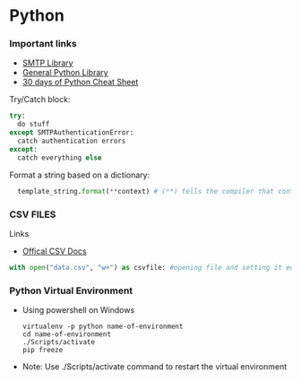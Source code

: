 # Python

### Important links

- [SMTP Library](https://docs.python.org/3/library/smtplib.html)
- [General Python Library](https://www.python.org/doc/)
- [30 days of Python Cheat Sheet](./30daysCheatSheet.md)

Try/Catch block:

```python
try:
  do stuff
except SMTPAuthenticationError:
  catch authentication errors
except:
  catch everything else
```

Format a string based on a dictionary:

```python
  template_string.format(**context) # (**) tells the compiler that context is a dictionary, and to format string based on that
```

### CSV FILES

Links

- [Offical CSV Docs](https://docs.python.org/3/library/csv.html)

```python
with open("data.csv", "w+") as csvfile: #opening file and setting it equal to variable 'csvfile', w+ is the mode (read and write, overwrite existing file or create new one)
```

### Python Virtual Environment

- Using powershell on Windows
  ```shell
  virtualenv -p python name-of-environment
  cd name-of-environment
  ./Scripts/activate
  pip freeze
  ```

* Note: Use ./Scripts/activate command to restart the virtual environment
